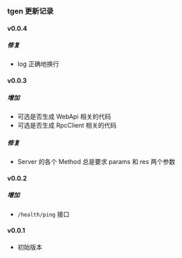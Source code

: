 ### tgen 更新记录

#### v0.0.4
##### 修复
-   log 正确地换行

#### v0.0.3
##### 增加
-   可选是否生成 WebApi 相关的代码
-   可选是否生成 RpcClient 相关的代码

##### 修复
-   Server 的各个 Method 总是要求 params 和 res 两个参数

#### v0.0.2
##### 增加
-   `/health/ping` 接口

#### v0.0.1
-   初始版本
